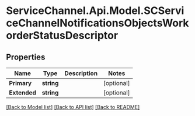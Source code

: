 # ServiceChannel.Api.Model.SCServiceChannelNotificationsObjectsWorkorderStatusDescriptor

## Properties

Name | Type | Description | Notes
------------ | ------------- | ------------- | -------------
**Primary** | **string** |  | [optional] 
**Extended** | **string** |  | [optional] 

[[Back to Model list]](../README.md#documentation-for-models) [[Back to API list]](../README.md#documentation-for-api-endpoints) [[Back to README]](../README.md)

